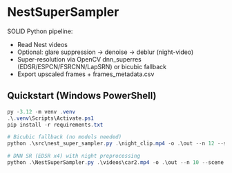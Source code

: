 # NestSuperSampler

SOLID Python pipeline:
- Read Nest videos
- Optional: glare suppression → denoise → deblur (night-video)
- Super-resolution via OpenCV dnn_superres (EDSR/ESPCN/FSRCNN/LapSRN) or bicubic fallback
- Export upscaled frames + frames_metadata.csv

## Quickstart (Windows PowerShell)

```powershell
py -3.12 -m venv .venv
.\.venv\Scripts\Activate.ps1
pip install -r requirements.txt

# Bicubic fallback (no models needed)
python .\src\nest_super_sampler.py .\night_clip.mp4 -o .\out --n 12 --scene --algo bicubic --scale 2 --fmt png --max 150

# DNN SR (EDSR x4) with night preprocessing
python .\NestSuperSampler.py .\videos\car2.mp4 -o .\out --n 10 --scene --algo edsr --scale 4 --models .\models --fmt jpg --max 150 --glare --glare-v 0.9 --glare-s 0.4 --glare-tau 0.75 --glare-k 3 --glare-dilate 2 --denoise --dn-hl 7 --dn-hc 5 --dn-t 7 --dn-s 21 --deblur --db-alpha 0.6 --db-sigma 1.2
```
